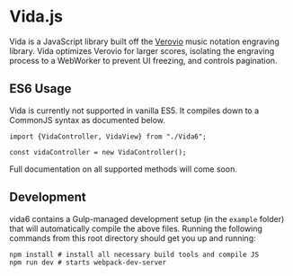 # Vida.js

Vida is a JavaScript library built off the [Verovio](http://www.verovio.org/index.xhtml) music notation engraving library. Vida optimizes Verovio for larger scores, isolating the engraving process to a WebWorker to prevent UI freezing, and controls pagination.


## ES6 Usage

Vida is currently not supported in vanilla ES5. It compiles down to a CommonJS syntax as documented below.


```
import {VidaController, VidaView} from "./Vida6";

const vidaController = new VidaController();
```

Full documentation on all supported methods will come soon.


## Development

vida6 contains a Gulp-managed development setup (in the `example` folder) that will automatically compile the above files. Running the following commands from this root directory should get you up and running:

```
npm install # install all necessary build tools and compile JS
npm run dev # starts webpack-dev-server
```